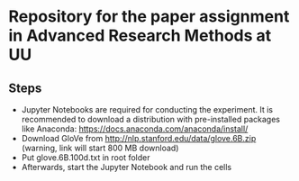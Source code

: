 # Repository for the paper assignment in Advanced Research Methods at UU
## Steps
* Jupyter Notebooks are required for conducting the experiment. It is recommended to download a distribution with pre-installed packages like Anaconda: https://docs.anaconda.com/anaconda/install/
* Download GloVe from http://nlp.stanford.edu/data/glove.6B.zip (warning, link will start 800 MB download) 
* Put glove.6B.100d.txt in root folder
* Afterwards, start the Jupyter Notebook and run the cells
